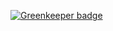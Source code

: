 

[![Greenkeeper badge](https://badges.greenkeeper.io/probot/probot.github.io.svg)](https://greenkeeper.io/)